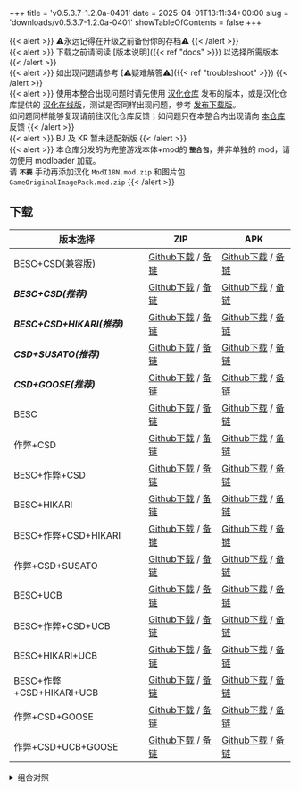 +++
title = 'v0.5.3.7-1.2.0a-0401'
date = 2025-04-01T13:11:34+00:00
slug = 'downloads/v0.5.3.7-1.2.0a-0401'
showTableOfContents = false
+++

{{< alert >}}
⚠永远记得在升级之前备份你的存档⚠
{{< /alert >}}
<br>
{{< alert >}}
下载之前请阅读 [版本说明]({{< ref "docs" >}}) 以选择所需版本
{{< /alert >}}
<br>
{{< alert >}}
如出现问题请参考 [⚠疑难解答⚠]({{< ref "troubleshoot" >}})
{{< /alert >}}
<br>
{{< alert >}}
使用本整合出现问题时请先使用 [汉化仓库](https://github.com/Eltirosto/Degrees-of-Lewdity-Chinese-Localization) 发布的版本，或是汉化仓库提供的 [汉化在线版](https://eltirosto.github.io/Degrees-of-Lewdity-Chinese-Localization/)，测试是否同样出现问题，参考 [发布下载版](https://github.com/Eltirosto/Degrees-of-Lewdity-Chinese-Localization/blob/main/README.md#%E5%8F%91%E5%B8%83%E4%B8%8B%E8%BD%BD%E7%89%88)。
<br>
如问题同样能够复现请前往汉化仓库反馈；如问题只在本整合内出现请向 [本仓库](https://github.com/DoL-Lyra/Lyra/issues) 反馈
{{< /alert >}}
<br>
{{< alert >}}
BJ 及 KR 暂未适配新版
{{< /alert >}}
<br>
{{< alert >}}
本仓库分发的为完整游戏本体+mod的 **`整合包`**，并非单独的 mod，请勿使用 modloader 加载。
<br>
请 **`不要`** 手动再添加汉化 `ModI18N.mod.zip` 和图片包 `GameOriginalImagePack.mod.zip`
{{< /alert >}}

## 下载

|         版本选择          |                                                                                                                                                      ZIP                                                                                                                                                       |                                                                                                                                                      APK                                                                                                                                                       |
|---------------------------|----------------------------------------------------------------------------------------------------------------------------------------------------------------------------------------------------------------------------------------------------------------------------------------------------------------|----------------------------------------------------------------------------------------------------------------------------------------------------------------------------------------------------------------------------------------------------------------------------------------------------------------|
|BESC+CSD(兼容版)           |[Github下载](https://github.com/DoL-Lyra/Lyra/releases/download/v0.5.3.7-1.2.0a-0401/DoL-0.5.3.7-Lyra-1.2.0a-polyfill-besc-cheat-csd-0401.zip) / [备链](https://ghfast.top/https://github.com/DoL-Lyra/Lyra/releases/download/v0.5.3.7-1.2.0a-0401/DoL-0.5.3.7-Lyra-1.2.0a-polyfill-besc-cheat-csd-0401.zip)    |[Github下载](https://github.com/DoL-Lyra/Lyra/releases/download/v0.5.3.7-1.2.0a-0401/DoL-0.5.3.7-Lyra-1.2.0a-polyfill-besc-cheat-csd-0401.apk) / [备链](https://ghfast.top/https://github.com/DoL-Lyra/Lyra/releases/download/v0.5.3.7-1.2.0a-0401/DoL-0.5.3.7-Lyra-1.2.0a-polyfill-besc-cheat-csd-0401.apk)    |
|***BESC+CSD(推荐)***       |[Github下载](https://github.com/DoL-Lyra/Lyra/releases/download/v0.5.3.7-1.2.0a-0401/DoL-0.5.3.7-Lyra-1.2.0a-besc-csd-0401.zip) / [备链](https://ghfast.top/https://github.com/DoL-Lyra/Lyra/releases/download/v0.5.3.7-1.2.0a-0401/DoL-0.5.3.7-Lyra-1.2.0a-besc-csd-0401.zip)                                  |[Github下载](https://github.com/DoL-Lyra/Lyra/releases/download/v0.5.3.7-1.2.0a-0401/DoL-0.5.3.7-Lyra-1.2.0a-besc-csd-0401.apk) / [备链](https://ghfast.top/https://github.com/DoL-Lyra/Lyra/releases/download/v0.5.3.7-1.2.0a-0401/DoL-0.5.3.7-Lyra-1.2.0a-besc-csd-0401.apk)                                  |
|***BESC+CSD+HIKARI(推荐)***|[Github下载](https://github.com/DoL-Lyra/Lyra/releases/download/v0.5.3.7-1.2.0a-0401/DoL-0.5.3.7-Lyra-1.2.0a-besc-csd-hikari-0401.zip) / [备链](https://ghfast.top/https://github.com/DoL-Lyra/Lyra/releases/download/v0.5.3.7-1.2.0a-0401/DoL-0.5.3.7-Lyra-1.2.0a-besc-csd-hikari-0401.zip)                    |[Github下载](https://github.com/DoL-Lyra/Lyra/releases/download/v0.5.3.7-1.2.0a-0401/DoL-0.5.3.7-Lyra-1.2.0a-besc-csd-hikari-0401.apk) / [备链](https://ghfast.top/https://github.com/DoL-Lyra/Lyra/releases/download/v0.5.3.7-1.2.0a-0401/DoL-0.5.3.7-Lyra-1.2.0a-besc-csd-hikari-0401.apk)                    |
|***CSD+SUSATO(推荐)***     |[Github下载](https://github.com/DoL-Lyra/Lyra/releases/download/v0.5.3.7-1.2.0a-0401/DoL-0.5.3.7-Lyra-1.2.0a-susato-csd-0401.zip) / [备链](https://ghfast.top/https://github.com/DoL-Lyra/Lyra/releases/download/v0.5.3.7-1.2.0a-0401/DoL-0.5.3.7-Lyra-1.2.0a-susato-csd-0401.zip)                              |[Github下载](https://github.com/DoL-Lyra/Lyra/releases/download/v0.5.3.7-1.2.0a-0401/DoL-0.5.3.7-Lyra-1.2.0a-susato-csd-0401.apk) / [备链](https://ghfast.top/https://github.com/DoL-Lyra/Lyra/releases/download/v0.5.3.7-1.2.0a-0401/DoL-0.5.3.7-Lyra-1.2.0a-susato-csd-0401.apk)                              |
|***CSD+GOOSE(推荐)***      |[Github下载](https://github.com/DoL-Lyra/Lyra/releases/download/v0.5.3.7-1.2.0a-0401/DoL-0.5.3.7-Lyra-1.2.0a-csd-goose-0401.zip) / [备链](https://ghfast.top/https://github.com/DoL-Lyra/Lyra/releases/download/v0.5.3.7-1.2.0a-0401/DoL-0.5.3.7-Lyra-1.2.0a-csd-goose-0401.zip)                                |[Github下载](https://github.com/DoL-Lyra/Lyra/releases/download/v0.5.3.7-1.2.0a-0401/DoL-0.5.3.7-Lyra-1.2.0a-csd-goose-0401.apk) / [备链](https://ghfast.top/https://github.com/DoL-Lyra/Lyra/releases/download/v0.5.3.7-1.2.0a-0401/DoL-0.5.3.7-Lyra-1.2.0a-csd-goose-0401.apk)                                |
|BESC                       |[Github下载](https://github.com/DoL-Lyra/Lyra/releases/download/v0.5.3.7-1.2.0a-0401/DoL-0.5.3.7-Lyra-1.2.0a-besc-0401.zip) / [备链](https://ghfast.top/https://github.com/DoL-Lyra/Lyra/releases/download/v0.5.3.7-1.2.0a-0401/DoL-0.5.3.7-Lyra-1.2.0a-besc-0401.zip)                                          |[Github下载](https://github.com/DoL-Lyra/Lyra/releases/download/v0.5.3.7-1.2.0a-0401/DoL-0.5.3.7-Lyra-1.2.0a-besc-0401.apk) / [备链](https://ghfast.top/https://github.com/DoL-Lyra/Lyra/releases/download/v0.5.3.7-1.2.0a-0401/DoL-0.5.3.7-Lyra-1.2.0a-besc-0401.apk)                                          |
|作弊+CSD                   |[Github下载](https://github.com/DoL-Lyra/Lyra/releases/download/v0.5.3.7-1.2.0a-0401/DoL-0.5.3.7-Lyra-1.2.0a-cheat-csd-0401.zip) / [备链](https://ghfast.top/https://github.com/DoL-Lyra/Lyra/releases/download/v0.5.3.7-1.2.0a-0401/DoL-0.5.3.7-Lyra-1.2.0a-cheat-csd-0401.zip)                                |[Github下载](https://github.com/DoL-Lyra/Lyra/releases/download/v0.5.3.7-1.2.0a-0401/DoL-0.5.3.7-Lyra-1.2.0a-cheat-csd-0401.apk) / [备链](https://ghfast.top/https://github.com/DoL-Lyra/Lyra/releases/download/v0.5.3.7-1.2.0a-0401/DoL-0.5.3.7-Lyra-1.2.0a-cheat-csd-0401.apk)                                |
|BESC+作弊+CSD              |[Github下载](https://github.com/DoL-Lyra/Lyra/releases/download/v0.5.3.7-1.2.0a-0401/DoL-0.5.3.7-Lyra-1.2.0a-besc-cheat-csd-0401.zip) / [备链](https://ghfast.top/https://github.com/DoL-Lyra/Lyra/releases/download/v0.5.3.7-1.2.0a-0401/DoL-0.5.3.7-Lyra-1.2.0a-besc-cheat-csd-0401.zip)                      |[Github下载](https://github.com/DoL-Lyra/Lyra/releases/download/v0.5.3.7-1.2.0a-0401/DoL-0.5.3.7-Lyra-1.2.0a-besc-cheat-csd-0401.apk) / [备链](https://ghfast.top/https://github.com/DoL-Lyra/Lyra/releases/download/v0.5.3.7-1.2.0a-0401/DoL-0.5.3.7-Lyra-1.2.0a-besc-cheat-csd-0401.apk)                      |
|BESC+HIKARI                |[Github下载](https://github.com/DoL-Lyra/Lyra/releases/download/v0.5.3.7-1.2.0a-0401/DoL-0.5.3.7-Lyra-1.2.0a-besc-hikari-0401.zip) / [备链](https://ghfast.top/https://github.com/DoL-Lyra/Lyra/releases/download/v0.5.3.7-1.2.0a-0401/DoL-0.5.3.7-Lyra-1.2.0a-besc-hikari-0401.zip)                            |[Github下载](https://github.com/DoL-Lyra/Lyra/releases/download/v0.5.3.7-1.2.0a-0401/DoL-0.5.3.7-Lyra-1.2.0a-besc-hikari-0401.apk) / [备链](https://ghfast.top/https://github.com/DoL-Lyra/Lyra/releases/download/v0.5.3.7-1.2.0a-0401/DoL-0.5.3.7-Lyra-1.2.0a-besc-hikari-0401.apk)                            |
|BESC+作弊+CSD+HIKARI       |[Github下载](https://github.com/DoL-Lyra/Lyra/releases/download/v0.5.3.7-1.2.0a-0401/DoL-0.5.3.7-Lyra-1.2.0a-besc-cheat-csd-hikari-0401.zip) / [备链](https://ghfast.top/https://github.com/DoL-Lyra/Lyra/releases/download/v0.5.3.7-1.2.0a-0401/DoL-0.5.3.7-Lyra-1.2.0a-besc-cheat-csd-hikari-0401.zip)        |[Github下载](https://github.com/DoL-Lyra/Lyra/releases/download/v0.5.3.7-1.2.0a-0401/DoL-0.5.3.7-Lyra-1.2.0a-besc-cheat-csd-hikari-0401.apk) / [备链](https://ghfast.top/https://github.com/DoL-Lyra/Lyra/releases/download/v0.5.3.7-1.2.0a-0401/DoL-0.5.3.7-Lyra-1.2.0a-besc-cheat-csd-hikari-0401.apk)        |
|作弊+CSD+SUSATO            |[Github下载](https://github.com/DoL-Lyra/Lyra/releases/download/v0.5.3.7-1.2.0a-0401/DoL-0.5.3.7-Lyra-1.2.0a-susato-cheat-csd-0401.zip) / [备链](https://ghfast.top/https://github.com/DoL-Lyra/Lyra/releases/download/v0.5.3.7-1.2.0a-0401/DoL-0.5.3.7-Lyra-1.2.0a-susato-cheat-csd-0401.zip)                  |[Github下载](https://github.com/DoL-Lyra/Lyra/releases/download/v0.5.3.7-1.2.0a-0401/DoL-0.5.3.7-Lyra-1.2.0a-susato-cheat-csd-0401.apk) / [备链](https://ghfast.top/https://github.com/DoL-Lyra/Lyra/releases/download/v0.5.3.7-1.2.0a-0401/DoL-0.5.3.7-Lyra-1.2.0a-susato-cheat-csd-0401.apk)                  |
|BESC+UCB                   |[Github下载](https://github.com/DoL-Lyra/Lyra/releases/download/v0.5.3.7-1.2.0a-0401/DoL-0.5.3.7-Lyra-1.2.0a-besc-ucb-0401.zip) / [备链](https://ghfast.top/https://github.com/DoL-Lyra/Lyra/releases/download/v0.5.3.7-1.2.0a-0401/DoL-0.5.3.7-Lyra-1.2.0a-besc-ucb-0401.zip)                                  |[Github下载](https://github.com/DoL-Lyra/Lyra/releases/download/v0.5.3.7-1.2.0a-0401/DoL-0.5.3.7-Lyra-1.2.0a-besc-ucb-0401.apk) / [备链](https://ghfast.top/https://github.com/DoL-Lyra/Lyra/releases/download/v0.5.3.7-1.2.0a-0401/DoL-0.5.3.7-Lyra-1.2.0a-besc-ucb-0401.apk)                                  |
|BESC+作弊+CSD+UCB          |[Github下载](https://github.com/DoL-Lyra/Lyra/releases/download/v0.5.3.7-1.2.0a-0401/DoL-0.5.3.7-Lyra-1.2.0a-besc-cheat-csd-ucb-0401.zip) / [备链](https://ghfast.top/https://github.com/DoL-Lyra/Lyra/releases/download/v0.5.3.7-1.2.0a-0401/DoL-0.5.3.7-Lyra-1.2.0a-besc-cheat-csd-ucb-0401.zip)              |[Github下载](https://github.com/DoL-Lyra/Lyra/releases/download/v0.5.3.7-1.2.0a-0401/DoL-0.5.3.7-Lyra-1.2.0a-besc-cheat-csd-ucb-0401.apk) / [备链](https://ghfast.top/https://github.com/DoL-Lyra/Lyra/releases/download/v0.5.3.7-1.2.0a-0401/DoL-0.5.3.7-Lyra-1.2.0a-besc-cheat-csd-ucb-0401.apk)              |
|BESC+HIKARI+UCB            |[Github下载](https://github.com/DoL-Lyra/Lyra/releases/download/v0.5.3.7-1.2.0a-0401/DoL-0.5.3.7-Lyra-1.2.0a-besc-hikari-ucb-0401.zip) / [备链](https://ghfast.top/https://github.com/DoL-Lyra/Lyra/releases/download/v0.5.3.7-1.2.0a-0401/DoL-0.5.3.7-Lyra-1.2.0a-besc-hikari-ucb-0401.zip)                    |[Github下载](https://github.com/DoL-Lyra/Lyra/releases/download/v0.5.3.7-1.2.0a-0401/DoL-0.5.3.7-Lyra-1.2.0a-besc-hikari-ucb-0401.apk) / [备链](https://ghfast.top/https://github.com/DoL-Lyra/Lyra/releases/download/v0.5.3.7-1.2.0a-0401/DoL-0.5.3.7-Lyra-1.2.0a-besc-hikari-ucb-0401.apk)                    |
|BESC+作弊+CSD+HIKARI+UCB   |[Github下载](https://github.com/DoL-Lyra/Lyra/releases/download/v0.5.3.7-1.2.0a-0401/DoL-0.5.3.7-Lyra-1.2.0a-besc-cheat-csd-hikari-ucb-0401.zip) / [备链](https://ghfast.top/https://github.com/DoL-Lyra/Lyra/releases/download/v0.5.3.7-1.2.0a-0401/DoL-0.5.3.7-Lyra-1.2.0a-besc-cheat-csd-hikari-ucb-0401.zip)|[Github下载](https://github.com/DoL-Lyra/Lyra/releases/download/v0.5.3.7-1.2.0a-0401/DoL-0.5.3.7-Lyra-1.2.0a-besc-cheat-csd-hikari-ucb-0401.apk) / [备链](https://ghfast.top/https://github.com/DoL-Lyra/Lyra/releases/download/v0.5.3.7-1.2.0a-0401/DoL-0.5.3.7-Lyra-1.2.0a-besc-cheat-csd-hikari-ucb-0401.apk)|
|作弊+CSD+GOOSE             |[Github下载](https://github.com/DoL-Lyra/Lyra/releases/download/v0.5.3.7-1.2.0a-0401/DoL-0.5.3.7-Lyra-1.2.0a-cheat-csd-goose-0401.zip) / [备链](https://ghfast.top/https://github.com/DoL-Lyra/Lyra/releases/download/v0.5.3.7-1.2.0a-0401/DoL-0.5.3.7-Lyra-1.2.0a-cheat-csd-goose-0401.zip)                    |[Github下载](https://github.com/DoL-Lyra/Lyra/releases/download/v0.5.3.7-1.2.0a-0401/DoL-0.5.3.7-Lyra-1.2.0a-cheat-csd-goose-0401.apk) / [备链](https://ghfast.top/https://github.com/DoL-Lyra/Lyra/releases/download/v0.5.3.7-1.2.0a-0401/DoL-0.5.3.7-Lyra-1.2.0a-cheat-csd-goose-0401.apk)                    |
|作弊+CSD+UCB+GOOSE         |[Github下载](https://github.com/DoL-Lyra/Lyra/releases/download/v0.5.3.7-1.2.0a-0401/DoL-0.5.3.7-Lyra-1.2.0a-cheat-csd-goose-ucb-0401.zip) / [备链](https://ghfast.top/https://github.com/DoL-Lyra/Lyra/releases/download/v0.5.3.7-1.2.0a-0401/DoL-0.5.3.7-Lyra-1.2.0a-cheat-csd-goose-ucb-0401.zip)            |[Github下载](https://github.com/DoL-Lyra/Lyra/releases/download/v0.5.3.7-1.2.0a-0401/DoL-0.5.3.7-Lyra-1.2.0a-cheat-csd-goose-ucb-0401.apk) / [备链](https://ghfast.top/https://github.com/DoL-Lyra/Lyra/releases/download/v0.5.3.7-1.2.0a-0401/DoL-0.5.3.7-Lyra-1.2.0a-cheat-csd-goose-ucb-0401.apk)            |


<details>

<summary>组合对照</summary>

```
二进制:        101, 十进制:   5, 功能: ***BESC+CSD(推荐)***, 推荐： 1
二进制:     100101, 十进制:  37, 功能: ***BESC+CSD+HIKARI(推荐)***, 推荐： 1
二进制:   10000100, 十进制: 132, 功能: ***CSD+SUSATO(推荐)***, 推荐： 1
二进制: 1000000100, 十进制: 516, 功能: ***CSD+GOOSE(推荐)***, 推荐： 1
二进制:          1, 十进制:   1, 功能: BESC, 推荐： 0
二进制:        110, 十进制:   6, 功能: 作弊+CSD, 推荐： 0
二进制:        111, 十进制:   7, 功能: BESC+作弊+CSD, 推荐： 0
二进制:     100001, 十进制:  33, 功能: BESC+HIKARI, 推荐： 0
二进制:     100111, 十进制:  39, 功能: BESC+作弊+CSD+HIKARI, 推荐： 0
二进制:   10000110, 十进制: 134, 功能: 作弊+CSD+SUSATO, 推荐： 0
二进制:  100000001, 十进制: 257, 功能: BESC+UCB, 推荐： 0
二进制:  100000111, 十进制: 263, 功能: BESC+作弊+CSD+UCB, 推荐： 0
二进制:  100100001, 十进制: 289, 功能: BESC+HIKARI+UCB, 推荐： 0
二进制:  100100111, 十进制: 295, 功能: BESC+作弊+CSD+HIKARI+UCB, 推荐： 0
二进制: 1000000110, 十进制: 518, 功能: 作弊+CSD+GOOSE, 推荐： 0
二进制: 1100000110, 十进制: 774, 功能: 作弊+CSD+UCB+GOOSE, 推荐： 0
[1, 5, 6, 7, 33, 37, 39, 132, 134, 257, 263, 289, 295, 516, 518, 774]
```

</details>

